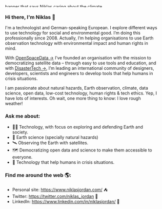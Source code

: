 <img src="https://pbs.twimg.com/profile_banners/52870331/1560783813/1500x500" height="10px" width="100%" alt="banner that says Niklas caring about the climate">

### Hi there, I'm Niklas 👋

I'm a technologist and German-speaking European. I explore different ways to use technology for social and environmental good. I’m doing this professionally since 2008. Actually, I’m helping organisations to use Earth observation technology with environmental impact and human rights in mind.

With [OpenSpaceData →](https://www.openspacedata.org/) I’ve founded an organisation with the mission to democratizing satellite data – through easy to use tools and education, and with [DisasterTech →](https://www.disaster-tech.org/), I’m leading an international community of designers, developers, scientists and engineers to develop tools that help humans in crisis situations.

I am passionate about natural hazards, Earth observation, climate, data science, open data, low-cost technology, human rights & tech ethics. Yep, I have lots of interests. Oh wait, one more thing to know: I love rough weather!

### Ask me about:
- 👨‍💻 Technology, with focus on exploring and defending Earth and society.
- 🔬 Earth science (specially natural hazards)
- 🛰 Observing the Earth with satellites.
- 🗺 Democratizing open data and science to make them accessible to everyone.
- 👯 Technology that help humans in crisis situations.

### Find me around the web 🌎:
- Personal site: <a href="https://niklasjordan.com/">https://www.niklasjordan.com/</a> ⛺️
- Twitter: <a href="https://twitter.com/niklas_jordan">https://twitter.com/niklas_jordan</a> 🦆
- LinkedIn: <a href="https://www.linkedin.com/in/niklasjordan/">https://www.linkedin.com/in/niklasjordan/</a> 💼

